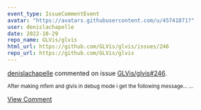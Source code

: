 ```yaml
---
event_type: IssueCommentEvent
avatar: "https://avatars.githubusercontent.com/u/45741871?"
user: denislachapelle
date: 2022-10-29
repo_name: GLVis/glvis
html_url: https://github.com/GLVis/glvis/issues/246
repo_url: https://github.com/GLVis/glvis
---
```


<a href='https://github.com/denislachapelle' target='_blank'>denislachapelle</a> commented on issue <a href='https://github.com/GLVis/glvis/issues/246' target='_blank'>GLVis/glvis#246</a>.

<small>After making mfem and glvis in debug mode i get the following message......</small>

<a href='https://github.com/GLVis/glvis/issues/246' target='_blank'>View Comment</a>